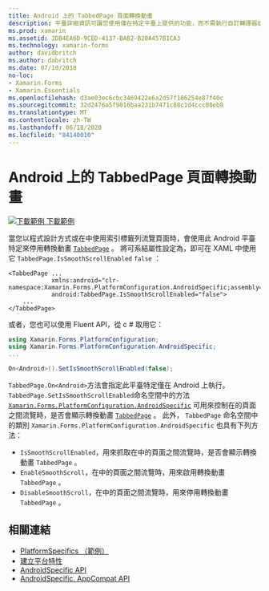 ```yaml
---
title: Android 上的 TabbedPage 頁面轉換動畫
description: 平臺詳細資訊可讓您使用僅在特定平臺上提供的功能，而不需執行自訂轉譯器或效果。 本文說明如何使用 Android 平臺特定的，在流覽 TabbedPage 中的頁面時停用轉換動畫。
ms.prod: xamarin
ms.assetid: 2DB4EA6D-9CED-4137-BAB2-B20A457B1CA3
ms.technology: xamarin-forms
author: davidbritch
ms.author: dabritch
ms.date: 07/10/2018
no-loc:
- Xamarin.Forms
- Xamarin.Essentials
ms.openlocfilehash: d3ae03ec6cbc3469422e6a2d57f186254e87f40c
ms.sourcegitcommit: 32d2476a5f9016baa231b7471c88c1d4ccc08eb8
ms.translationtype: MT
ms.contentlocale: zh-TW
ms.lasthandoff: 06/18/2020
ms.locfileid: "84140010"
---
```

# <a name="tabbedpage-page-transition-animations-on-android"></a>Android 上的 TabbedPage 頁面轉換動畫

[![下載範例 ](~/media/shared/download.png) 下載範例](https://docs.microsoft.com/samples/xamarin/xamarin-forms-samples/userinterface-platformspecifics)

當您以程式設計方式或在中使用索引標籤列流覽頁面時，會使用此 Android 平臺特定來停用轉換動畫 [`TabbedPage`](xref:Xamarin.Forms.TabbedPage) 。 將可系結屬性設定為，即可在 XAML 中使用它 `TabbedPage.IsSmoothScrollEnabled` `false` ：

```xaml
<TabbedPage ...
            xmlns:android="clr-namespace:Xamarin.Forms.PlatformConfiguration.AndroidSpecific;assembly=Xamarin.Forms.Core"
            android:TabbedPage.IsSmoothScrollEnabled="false">
    ...
</TabbedPage>
```

或者，您也可以使用 Fluent API，從 c # 取用它：

```csharp
using Xamarin.Forms.PlatformConfiguration;
using Xamarin.Forms.PlatformConfiguration.AndroidSpecific;
...

On<Android>().SetIsSmoothScrollEnabled(false);
```

`TabbedPage.On<Android>`方法會指定此平臺特定僅在 Android 上執行。 `TabbedPage.SetIsSmoothScrollEnabled`命名空間中的方法 [`Xamarin.Forms.PlatformConfiguration.AndroidSpecific`](xref:Xamarin.Forms.PlatformConfiguration.AndroidSpecific) 可用來控制在的頁面之間流覽時，是否會顯示轉換動畫 [`TabbedPage`](xref:Xamarin.Forms.TabbedPage) 。 此外， `TabbedPage` 命名空間中的類別 `Xamarin.Forms.PlatformConfiguration.AndroidSpecific` 也具有下列方法：

- `IsSmoothScrollEnabled`，用來抓取在中的頁面之間流覽時，是否會顯示轉換動畫 `TabbedPage` 。
- `EnableSmoothScroll`，在中的頁面之間流覽時，用來啟用轉換動畫 `TabbedPage` 。
- `DisableSmoothScroll`，在中的頁面之間流覽時，用來停用轉換動畫 `TabbedPage` 。

## <a name="related-links"></a>相關連結

- [PlatformSpecifics （範例）](https://docs.microsoft.com/samples/xamarin/xamarin-forms-samples/userinterface-platformspecifics)
- [建立平台特性](~/xamarin-forms/platform/platform-specifics/index.md#creating-platform-specifics)
- [AndroidSpecific API](xref:Xamarin.Forms.PlatformConfiguration.AndroidSpecific)
- [AndroidSpecific. AppCompat API](xref:Xamarin.Forms.PlatformConfiguration.AndroidSpecific.AppCompat)

